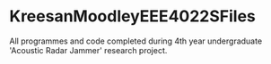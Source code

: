 # KreesanMoodleyEEE4022SFiles
All programmes and code completed during 4th year undergraduate 'Acoustic Radar Jammer' research project. 
